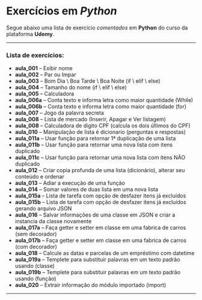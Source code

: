 # Exercícios em *Python*

Segue abaixo uma lista de exercício _comentados_ em **Python** do curso da plataforma **Udemy**.

***
### Lista de exercícios:

* **aula_001**   – Exibir nome
* **aula_002**   – Par ou Impar 
* **aula_003**   – Bom Dia \ Boa Tarde \ Boa Noite (if \ elif \ else) 
* **aula_004**   – Tamanho do nome (if \ elif \ else) 
* **aula_005**   – Calculadora
* **aula_006a**  – Conta texto e informa letra como maior quantidade (While)
* **aula_006b**  – Conta texto e informa letra como maior quantidade (for)
* **aula_007**   – Jogo da palavra secreta
* **aula_008**   – Lista de mercado (Inserir, Apagar e Ver listagem)
* **aula_008**   – Calculadora de digito CPF (calcula os dois últimos do CPF)
* **aula_010**   – Manipulação de lista é dicionario (perguntas e respostas)
* **aula_011a**  – Usar função para retornar 1ª duplicação de uma lista
* **aula_011b**  – Usar função para retornar uma nova lista com itens duplicado
* **aula_011c**  – Usar função para retornar uma nova lista com itens NÃO duplicado
* **aula_012**   – Criar copia profunda de uma lista (dicionário), alterar seu conteúdo e ordenar 
* **aula_013**   – Adiar a execução de uma função
* **aula_014**   – Somar valores de duas lista em uma nova lista
* **aula_015a**  – Lista de tarefa com opção de desfazer itens já excluídos
* **aula_015b**  – Lista de tarefa com opção de desfazer itens já excluídos gerando arquivo JSON
* **aula_016**   – Salvar informações de uma classe em JSON e criar a instancia da classe novamente
* **aula_017a**  – Faça getter e setter em classe em uma fabrica de carros (sem decorador)
* **aula_017b**  – Faça getter e setter em classe em uma fabrica de carros (com decorador)
* **aula_018**   – Calcule as datas e parcelas de um empréstimo com datetime
* **aula_019a**  – Templete para substituir palavras em um texto padrão usando (classe)
* **aula_019b**  – Templete para substituir palavras em um texto padrão usando (função)
* **aula_020**   – Extrair informação do módulo importado (import)
***
